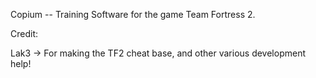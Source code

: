 Copium -- Training Software for the game Team Fortress 2.

Credit:

Lak3 -> For making the TF2 cheat base, and other various development help!
